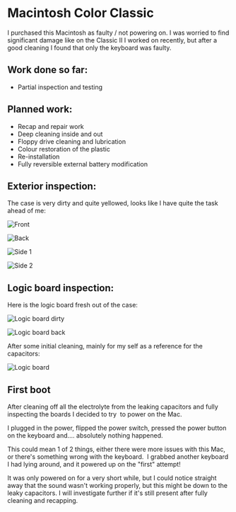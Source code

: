 # Macintosh Color Classic

I purchased this Macintosh as faulty / not powering on. I was worried to find significant damage like on the
Classic II I worked on recently, but after a good cleaning I found that only the keyboard was faulty.

## Work done so far: 

* Partial inspection and testing

## Planned work: 

* Recap and repair work
* Deep cleaning inside and out
* Floppy drive cleaning and lubrication
* Colour restoration of the plastic
* Re-installation
* Fully reversible external battery modification

## Exterior inspection:

The case is very dirty and quite yellowed, looks like I have quite the task ahead of me:

![Front](IMG_20210114_171328.jpg)

![Back](IMG_20210114_171404.jpg)

![Side 1](IMG_20210114_171422.jpg)

![Side 2](IMG_20210114_171434.jpg)

## Logic board inspection:

Here is the logic board fresh out of the case:

![Logic board dirty](IMG_20210114_171900.jpg)

![Logic board back](IMG_20210114_171911.jpg)

After some initial cleaning, mainly for my self as a reference for the capacitors:

![Logic board ](IMG_20210114_173546.jpg)

## First boot

After cleaning off all the electrolyte from the leaking capacitors and fully inspecting the boards I decided to try 
to power on the Mac. 

I plugged in the power, flipped the power switch, pressed the power button on the keyboard and.... absolutely nothing happened. 

This could mean 1 of 2 things, either there were more issues with this Mac, or there's something wrong with the keyboard. 
I grabbed another keyboard I had lying around, and it powered up on the "first" attempt!

It was only powered on for a very short while, but I could notice straight away that the sound wasn't working properly,
but this might be down to the leaky capacitors. I will investigate further if it's still present after fully cleaning and recapping.
